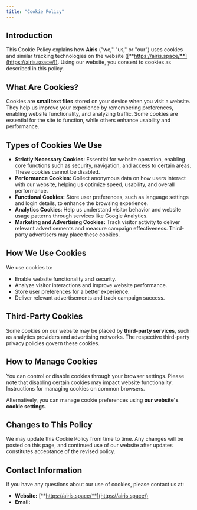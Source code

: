 ```yaml
---
title: "Cookie Policy"
---
```


## **Introduction**

This Cookie Policy explains how **Airis** ("we," "us," or "our") uses cookies and similar tracking technologies on the website ([**https://airis.space/**](https://airis.space/)). Using our website, you consent to cookies as described in this policy.

## **What Are Cookies?**

Cookies are **small text files** stored on your device when you visit a website. They help us improve your experience by remembering preferences, enabling website functionality, and analyzing traffic. Some cookies are essential for the site to function, while others enhance usability and performance.

## **Types of Cookies We Use**

- **Strictly Necessary Cookies**: Essential for website operation, enabling core functions such as security, navigation, and access to certain areas. These cookies cannot be disabled.
- **Performance Cookies:** Collect anonymous data on how users interact with our website, helping us optimize speed, usability, and overall performance.
- **Functional Cookies:** Store user preferences, such as language settings and login details, to enhance the browsing experience.
- **Analytics Cookies**: Help us understand visitor behavior and website usage patterns through services like Google Analytics.
- **Marketing and Advertising Cookies:** Track visitor activity to deliver relevant advertisements and measure campaign effectiveness. Third-party advertisers may place these cookies.

## **How We Use Cookies**

We use cookies to:

- Enable website functionality and security.
- Analyze visitor interactions and improve website performance.
- Store user preferences for a better experience.
- Deliver relevant advertisements and track campaign success.

## **Third-Party Cookies**

Some cookies on our website may be placed by **third-party services**, such as analytics providers and advertising networks. The respective third-party privacy policies govern these cookies.

## **How to Manage Cookies**

You can control or disable cookies through your browser settings. Please note that disabling certain cookies may impact website functionality. Instructions for managing cookies on common browsers.

Alternatively, you can manage cookie preferences using **our website's cookie settings**.

## **Changes to This Policy**

We may update this Cookie Policy from time to time. Any changes will be posted on this page, and continued use of our website after updates constitutes acceptance of the revised policy.

## **Contact Information**

If you have any questions about our use of cookies, please contact us at:

- **Website:** [**https://airis.space/**](https://airis.space/)
- **Email:**
